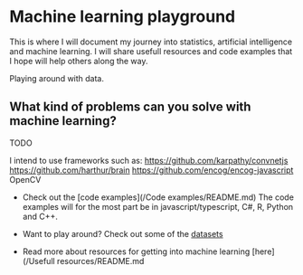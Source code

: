 Machine learning playground
===========================
This is where I will document my journey into statistics, artificial intelligence and machine learning.
I will share usefull resources and code examples that I hope will help others along the way.

Playing around with data.

## What kind of problems can you solve with machine learning?
TODO

I intend to use frameworks such as:
https://github.com/karpathy/convnetjs
https://github.com/harthur/brain
https://github.com/encog/encog-javascript
OpenCV

* Check out the [code examples](/Code examples/README.md)
The code examples will for the most part be in javascript/typescript, C#, R, Python and C++.

* Want to play around? Check out some of the [datasets](/Datasets/README.md)
* Read more about resources for getting into machine learning [here](/Usefull resources/README.md
